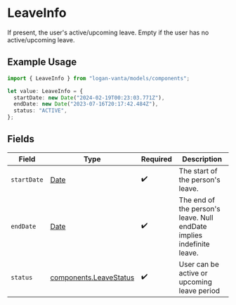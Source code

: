 # LeaveInfo

If present, the user's active/upcoming leave. Empty if the user has no active/upcoming leave.

## Example Usage

```typescript
import { LeaveInfo } from "logan-vanta/models/components";

let value: LeaveInfo = {
  startDate: new Date("2024-02-19T00:23:03.771Z"),
  endDate: new Date("2023-07-16T20:17:42.484Z"),
  status: "ACTIVE",
};
```

## Fields

| Field                                                                                         | Type                                                                                          | Required                                                                                      | Description                                                                                   |
| --------------------------------------------------------------------------------------------- | --------------------------------------------------------------------------------------------- | --------------------------------------------------------------------------------------------- | --------------------------------------------------------------------------------------------- |
| `startDate`                                                                                   | [Date](https://developer.mozilla.org/en-US/docs/Web/JavaScript/Reference/Global_Objects/Date) | :heavy_check_mark:                                                                            | The start of the person's leave.                                                              |
| `endDate`                                                                                     | [Date](https://developer.mozilla.org/en-US/docs/Web/JavaScript/Reference/Global_Objects/Date) | :heavy_check_mark:                                                                            | The end of the person's leave. Null endDate implies indefinite leave.                         |
| `status`                                                                                      | [components.LeaveStatus](../../models/components/leavestatus.md)                              | :heavy_check_mark:                                                                            | User can be active or upcoming leave period                                                   |